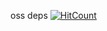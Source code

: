 oss deps
[![HitCount](http://hits.dwyl.io/liangchenye/liangchenye/oss-deps.svg)](http://hits.dwyl.io/liangchenye/liangchenye/oss-deps)
